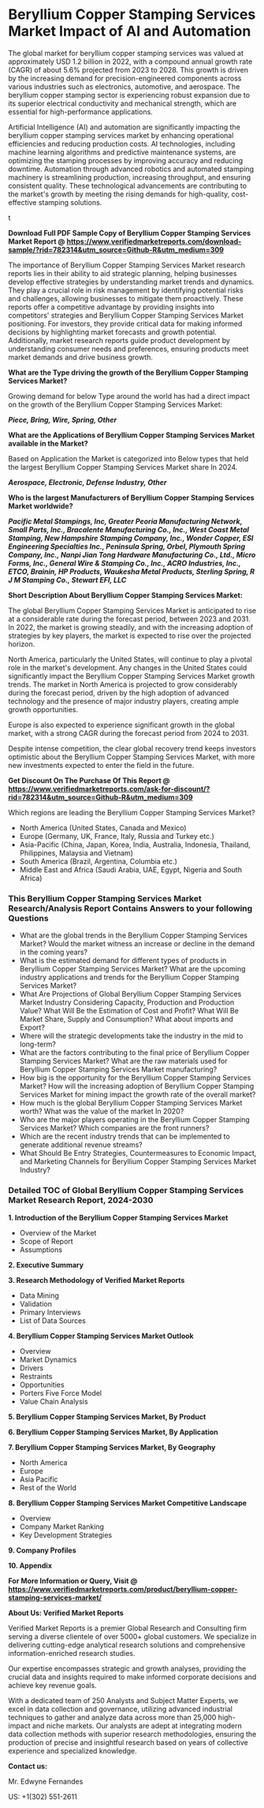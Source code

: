 <meta name="title" content="Global Beryllium Copper Stamping Services Market Impact of AI and Automation"><meta name="description" content="The global market for beryllium copper stamping services was valued at approximately USD 1.2 billion in 2022, with a compound annual growth rate (CAGR) of about 5.6% p"><meta name="title" content="Beryllium Copper Stamping Services Market Size, Share, Scope, Trends, Growth, Opportunities, Analysis, Forecast"><h1>Beryllium Copper Stamping Services Market Impact of AI and Automation</h1><p>The global market for beryllium copper stamping services was valued at approximately USD 1.2 billion in 2022, with a compound annual growth rate (CAGR) of about 5.6% projected from 2023 to 2028. This growth is driven by the increasing demand for precision-engineered components across various industries such as electronics, automotive, and aerospace. The beryllium copper stamping sector is experiencing robust expansion due to its superior electrical conductivity and mechanical strength, which are essential for high-performance applications.</p><p>Artificial Intelligence (AI) and automation are significantly impacting the beryllium copper stamping services market by enhancing operational efficiencies and reducing production costs. AI technologies, including machine learning algorithms and predictive maintenance systems, are optimizing the stamping processes by improving accuracy and reducing downtime. Automation through advanced robotics and automated stamping machinery is streamlining production, increasing throughput, and ensuring consistent quality. These technological advancements are contributing to the market's growth by meeting the rising demands for high-quality, cost-effective stamping solutions.</p>t</p><p id="" class=""><strong>Download Full PDF Sample Copy of Beryllium Copper Stamping Services Market Report @ <a href="https://www.verifiedmarketreports.com/download-sample/?rid=782314&utm_source=Github-R&utm_medium=309" target="_blank">https://www.verifiedmarketreports.com/download-sample/?rid=782314&utm_source=Github-R&utm_medium=309</a></strong></p><p>The importance of&nbsp;Beryllium Copper Stamping Services Market research reports lies in their ability to aid strategic planning, helping businesses develop effective strategies by understanding market trends and dynamics. They play a crucial role in risk management by identifying potential risks and challenges, allowing businesses to mitigate them proactively. These reports offer a competitive advantage by providing insights into competitors' strategies and Beryllium Copper Stamping Services Market positioning. For investors, they provide critical data for making informed decisions by highlighting market forecasts and growth potential. Additionally, market research reports guide product development by understanding consumer needs and preferences, ensuring products meet market demands and drive business growth.</p><p><strong>What are the&nbsp;Type driving the growth of the Beryllium Copper Stamping Services Market?</strong></p><p id="" class="">Growing demand for below Type around the world has had a direct impact on the growth of the Beryllium Copper Stamping Services Market:</p><em><strong>Piece, Bring, Wire, Spring, Other</strong></em></p><strong>What are the&nbsp;Applications&nbsp;of Beryllium Copper Stamping Services Market available in the Market?</strong></p><p id="" class="">Based on Application the Market is categorized into Below types that held the largest Beryllium Copper Stamping Services Market share In 2024.</p><em><strong>Aerospace, Electronic, Defense Industry, Other</strong></em></p><strong>Who is the largest Manufacturers of Beryllium Copper Stamping Services Market worldwide?</strong></p><p><em><strong>Pacific Metal Stampings, Inc, Greater Peoria Manufacturing Network, Small Parts, Inc., Bracalente Manufacturing Co., Inc., West Coast Metal Stamping, New Hampshire Stamping Company, Inc., Wonder Copper, ESI Engineering Specialties Inc., Peninsula Spring, Orbel, Plymouth Spring Company, Inc., Nanpi Jian Tong Hardware Manufacturing Co., Ltd., Micro Forms, Inc., General Wire & Stamping Co., Inc., ACRO Industries, Inc., ETCO, Brainin, HP Products, Waukesha Metal Products, Sterling Spring, R J M Stamping Co., Stewart EFI, LLC</strong></em></p><p id="" class=""><strong>Short Description About Beryllium Copper Stamping Services Market:</strong></p><p>The global Beryllium Copper Stamping Services Market is anticipated to rise at a considerable rate during the forecast period, between 2023 and 2031. In 2022, the market is growing steadily, and with the increasing adoption of strategies by key players, the market is expected to rise over the projected horizon.</p><p>North America, particularly the United States, will continue to play a pivotal role in the market's development. Any changes in the United States could significantly impact the Beryllium Copper Stamping Services Market growth trends. The market in North America is projected to grow considerably during the forecast period, driven by the high adoption of advanced technology and the presence of major industry players, creating ample growth opportunities.</p><p>Europe is also expected to experience significant growth in the global market, with a strong CAGR during the forecast period from 2024 to 2031.</p><p>Despite intense competition, the clear global recovery trend keeps investors optimistic about the Beryllium Copper Stamping Services Market, with more new investments expected to enter the field in the future.</p><p id="" class=""><strong>Get Discount On The Purchase Of This Report @ <a href="https://www.verifiedmarketreports.com/ask-for-discount/?rid=782314&utm_source=Github-R&utm_medium=309" target="_blank">https://www.verifiedmarketreports.com/ask-for-discount/?rid=782314&utm_source=Github-R&utm_medium=309</a></strong></p>Which regions are leading the Beryllium Copper Stamping Services Market?</p><ul><li>North America (United States, Canada and Mexico)</li><li>Europe (Germany, UK, France, Italy, Russia and Turkey etc.)</li><li>Asia-Pacific (China, Japan, Korea, India, Australia, Indonesia, Thailand, Philippines, Malaysia and Vietnam)</li><li>South America (Brazil, Argentina, Columbia etc.)</li><li>Middle East and Africa (Saudi Arabia, UAE, Egypt, Nigeria and South Africa)</li></ul><h3 id="" class="">This Beryllium Copper Stamping Services Market Research/Analysis Report Contains Answers to your following Questions</h3><ul><li>What are the global trends in the Beryllium Copper Stamping Services Market? Would the market witness an increase or decline in the demand in the coming years?</li><li>What is the estimated demand for different types of products in Beryllium Copper Stamping Services Market? What are the upcoming industry applications and trends for the Beryllium Copper Stamping Services Market?</li><li>What Are Projections of Global Beryllium Copper Stamping Services Market Industry Considering Capacity, Production and Production Value? What Will Be the Estimation of Cost and Profit? What Will Be Market Share, Supply and Consumption? What about imports and Export?</li><li>Where will the strategic developments take the industry in the mid to long-term?</li><li>What are the factors contributing to the final price of Beryllium Copper Stamping Services Market? What are the raw materials used for Beryllium Copper Stamping Services Market manufacturing?</li><li>How big is the opportunity for the Beryllium Copper Stamping Services Market? How will the increasing adoption of Beryllium Copper Stamping Services Market for mining impact the growth rate of the overall market?</li><li>How much is the global Beryllium Copper Stamping Services Market worth? What was the value of the market In 2020?</li><li>Who are the major players operating in the Beryllium Copper Stamping Services Market? Which companies are the front runners?</li><li>Which are the recent industry trends that can be implemented to generate additional revenue streams?</li><li>What Should Be Entry Strategies, Countermeasures to Economic Impact, and Marketing Channels for Beryllium Copper Stamping Services Market Industry?</li></ul><h3 id="" class="">Detailed TOC of Global Beryllium Copper Stamping Services Market Research Report, 2024-2030</h3><p id="" class=""><strong>1. Introduction of the Beryllium Copper Stamping Services Market</strong></p><ul><li>Overview of the Market</li><li>Scope of Report</li><li>Assumptions</li></ul><p id="" class=""><strong>2. Executive Summary</strong></p><p id="" class=""><strong>3. Research Methodology of Verified Market Reports</strong></p><ul><li>Data Mining</li><li>Validation</li><li>Primary Interviews</li><li>List of Data Sources</li></ul><p id="" class=""><strong>4. Beryllium Copper Stamping Services Market Outlook</strong></p><ul><li>Overview</li><li>Market Dynamics</li><li>Drivers</li><li>Restraints</li><li>Opportunities</li><li>Porters Five Force Model</li><li>Value Chain Analysis</li></ul><p id="" class=""><strong>5. Beryllium Copper Stamping Services Market, By Product</strong></p><p id="" class=""><strong>6. Beryllium Copper Stamping Services Market, By Application</strong></p><p id="" class=""><strong>7. Beryllium Copper Stamping Services Market, By Geography</strong></p><ul><li>North America</li><li>Europe</li><li>Asia Pacific</li><li>Rest of the World</li></ul><p id="" class=""><strong>8. Beryllium Copper Stamping Services Market Competitive Landscape</strong></p><ul><li>Overview</li><li>Company Market Ranking</li><li>Key Development Strategies</li></ul><p id="" class=""><strong>9. Company Profiles</strong></p><p id="" class=""><strong>10. Appendix</strong></p><p id="" class=""><strong>For More Information or Query, Visit @ <a href="https://www.verifiedmarketreports.com/product/beryllium-copper-stamping-services-market/" target="_blank">https://www.verifiedmarketreports.com/product/beryllium-copper-stamping-services-market/</a></strong></p><p id="" class=""><strong>About Us: Verified Market Reports</strong></p><p id="" class="">Verified Market Reports is a premier Global Research and Consulting firm serving a diverse clientele of over 5000+ global customers. We specialize in delivering cutting-edge analytical research solutions and comprehensive information-enriched research studies.</p><p id="" class="">Our expertise encompasses strategic and growth analyses, providing the crucial data and insights required to make informed corporate decisions and achieve key revenue goals.</p><p id="" class="">With a dedicated team of 250 Analysts and Subject Matter Experts, we excel in data collection and governance, utilizing advanced industrial techniques to gather and analyze data across more than 25,000 high-impact and niche markets. Our analysts are adept at integrating modern data collection methods with superior research methodologies, ensuring the production of precise and insightful research based on years of collective experience and specialized knowledge.</p><p id="" class=""><strong>Contact us:</strong></p><p id="" class="">Mr. Edwyne Fernandes</p><p id="" class="">US: +1(302) 551-2611</p>